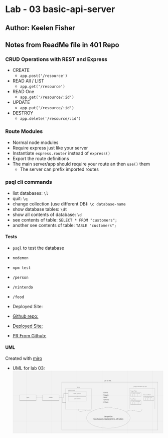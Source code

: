 # Lab - 03 basic-api-server


## Author: Keelen Fisher

## Notes from ReadMe file in 401 Repo

### CRUD Operations with REST and Express

- CREATE
  - `app.post('/resource')`
- READ All / LIST
  - `app.get('/resource')`
- READ One
  - `app.get('/resource/:id')`
- UPDATE
  - `app.put('/resource/:id')`
- DESTROY
  - `app.delete('/resource/:id')`

### Route Modules

- Normal node modules
- Require express just like your server
- Instantiate `express.router` instead of `express()`
- Export the route definitions
- The main server/app should require your route an then `use()` them
  - The server can prefix imported routes

### psql cli commands

- list databases:  `\l`
- quit: `\q`
- change collection (use different DB): `\c database-name`
- show database tables: `\dt`
- show all contents of database: `\d`
- see contents of table:  `SELECT * FROM "customers";`
- another see contents of table: `TABLE "customers";`

#### Tests

- `psql` to test the database
- `nodemon`
- `npm test`
- `/person`
- `/nintendo`
- `/food`

- Deployed Site:

- [Github repo:](https://github.com/Keelen-Fisher/basic-api-server)

- [Deployed Site:](https://keelen-basic-api-server-prod.herokuapp.com/)

- [PR From Github:](https://github.com/Keelen-Fisher/basic-api-server/pull/3)

#### UML

Created with [miro](https://miro.com/app/board/uXjVPVbmw2E=/)

- UML for lab 03: ![UML 3](UML%20Draft%20for%20Lab%2003.png)
